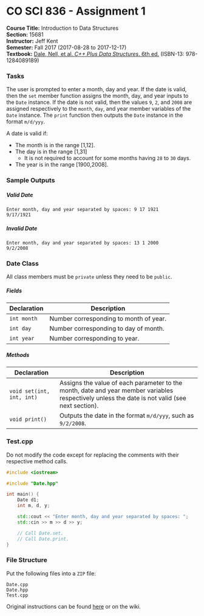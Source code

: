# CO SCI 836 - Assignment 1
**Course Title:** Introduction to Data Structures<br/>
**Section:** 15681<br/>
**Instructor:** Jeff Kent<br/>
**Semester:** Fall 2017 (2017-08-28 to 2017-12-17)<br/>
**Textbook:** [Dale, Nell, et al. _C++ Plus Data Structures_. 6th ed.](http://www.jblearning.com/catalog/9781284089189/) (ISBN-13: 978-1284089189)

### Tasks
The user is prompted to enter a month, day and year. If the date is valid, then
the `set` member function assigns the month, day, and year inputs to the `Date`
instance. If the date is not valid, then the values `9`, `2`, and `2008` are
assigned respectively to the `month`, `day`, and year member variables of the
`Date` instance. The `print` function then outputs the `Date` instance in the
format `m/d/yyy`.

A date is valid if:
* The month is in the range \[1,12].
* The day is in the range \[1,31]
    * It is not required to account for some months having `28` to `30` days.
* The year is in the range \[1900,2008].

### Sample Outputs
##### Valid Date
```
Enter month, day and year separated by spaces: 9 17 1921
9/17/1921
```

##### Invalid Date
```
Enter month, day and year separated by spaces: 13 1 2000
9/2/2008
```

### Date Class
All class members must be `private` unless they need to be `public`.

##### Fields
| Declaration | Description                            |
|-------------|----------------------------------------|
| `int month` | Number corresponding to month of year. |
| `int day`   | Number corresponding to day of month.  |
| `int year`  | Number corresponding to year.          |

##### Methods
| Declaration               | Description                                                                                                                                    |
|---------------------------|------------------------------------------------------------------------------------------------------------------------------------------------|
| `void set(int, int, int)` | Assigns the value of each parameter to the month, date and year member variables respectively unless the date is not valid (see next section). |
| `void print()`            | Outputs the date in the format `m/d/yyy`, such as `9/2/2008`.                                                                                  |

### Test.cpp
Do not modify the code except for replacing the comments with their respective
method calls.

```cpp
#include <iostream>

#include "Date.hpp"

int main() {
    Date d1;
    int m, d, y;

    std::cout << "Enter month, day and year separated by spaces: ";
    std::cin >> m >> d >> y;

    // Call Date.set.
    // Call Date.print.
}
```

### File Structure
Put the following files into a `ZIP` file:
```
Date.cpp
Date.hpp
Test.cpp
```

Original instructions can be found
[here](https://www.genghiskhent.com/jak/836/assignments/836a1.html) or on the
wiki.
